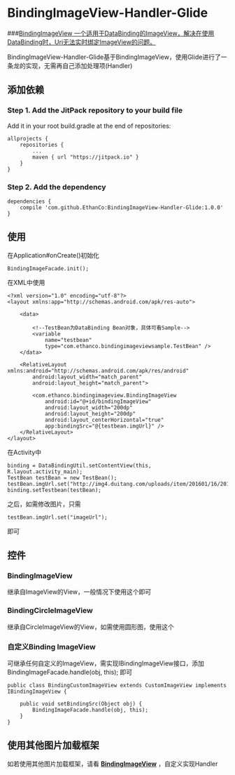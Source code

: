 # BindingImageView-Handler-Glide #

###[BindingImageView 一个适用于DataBinding的ImageView，解决在使用DataBinding时，Uri无法实时绑定ImageView的问题。](https://github.com/EthanCo/BindingImageView)  

BindingImageView-Handler-Glide基于BindingImageView，使用Glide进行了一条龙的实现，无需再自己添加处理项(Handler)

## 添加依赖 ##

### Step 1. Add the JitPack repository to your build file ###

Add it in your root build.gradle at the end of repositories:  

	allprojects {
		repositories {
		    ...
		    maven { url "https://jitpack.io" }
		}
	}

### Step 2. Add the dependency ###

	dependencies {
	    compile 'com.github.EthanCo:BindingImageView-Handler-Glide:1.0.0'
	}


## 使用 ##

在Application#onCreate()初始化  

	BindingImageFacade.init();  

在XML中使用

	<?xml version="1.0" encoding="utf-8"?>
	<layout xmlns:app="http://schemas.android.com/apk/res-auto">
	
	    <data>
	
			<!--TestBean为DataBinding Bean对象，具体可看Sample-->
	        <variable
	            name="testbean"
	            type="com.ethanco.bindingimageviewsample.TestBean" />
	    </data>
	
	    <RelativeLayout xmlns:android="http://schemas.android.com/apk/res/android"
	        android:layout_width="match_parent"
	        android:layout_height="match_parent">
	
	        <com.ethanco.bindingimageview.BindingImageView
	            android:id="@+id/bindingImageView"
	            android:layout_width="200dp"
	            android:layout_height="200dp"
	            android:layout_centerHorizontal="true"
	            app:bindingSrc="@{testbean.imgUrl}" />
	    </RelativeLayout>
	</layout>


在Activity中  

	binding = DataBindingUtil.setContentView(this, R.layout.activity_main);
	TestBean testBean = new TestBean();
    testBean.imgUrl.set("http://img4.duitang.com/uploads/item/201601/16/20160116115247_cAvau.thumb.224_0.jpeg");
    binding.setTestbean(testBean);

之后，如需修改图片，只需

	testBean.imgUrl.set("imageUrl");

即可  


## 控件 ##

### BindingImageView ###

继承自ImageView的View，一般情况下使用这个即可

### BindingCircleImageView ###

继承自CircleImageView的View，如需使用圆形图，使用这个  

### 自定义Binding ImageView ###

可继承任何自定义的ImageView，需实现IBindingImageView接口，添加  BindingImageFacade.handle(obj, this); 即可

	public class BindingCustomImageView extends CustomImageView implements IBindingImageView {

	    public void setBindingSrc(Object obj) {
	        BindingImageFacade.handle(obj, this);
	    }
	}  


## 使用其他图片加载框架 ##
如若使用其他图片加载框架，请看 **[BindingImageView](https://github.com/EthanCo/BindingImageView)** ，自定义实现Handler

